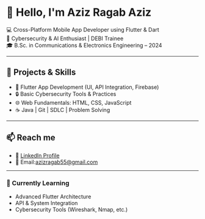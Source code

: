 # 👋 Hello, I'm Aziz Ragab Aziz

💻 Cross-Platform Mobile App Developer using Flutter & Dart  
🔐 Cybersecurity & AI Enthusiast | DEBI Trainee  
🎓 B.Sc. in Communications & Electronics Engineering – 2024

---

## 🚀 Projects & Skills
- 📱 Flutter App Development (UI, API Integration, Firebase)
- 🔒 Basic Cybersecurity Tools & Practices
- 🌐 Web Fundamentals: HTML, CSS, JavaScript
- ☕ Java | Git | SDLC | Problem Solving

---

## 📫 Reach me
- 💼 [LinkedIn Profile](https://www.linkedin.com/in/aziz-ragab-504520183/)
- 📧 Email:azizragab55@gmail.com

---

### 🌟 Currently Learning
- Advanced Flutter Architecture
- API & System Integration
- Cybersecurity Tools (Wireshark, Nmap, etc.)
